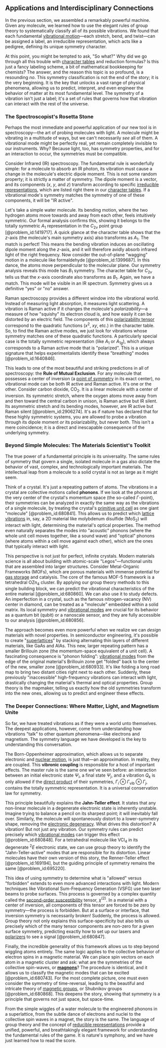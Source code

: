 ## Applications and Interdisciplinary Connections

In the previous section, we assembled a remarkably powerful machine. Given any molecule, we learned how to use the elegant rules of group theory to systematically classify all of its possible vibrations. We found that each fundamental [vibrational motion](@article_id:183594)—each stretch, bend, and twist—can be assigned a label, an irreducible representation, which acts like a pedigree, defining its unique symmetry character.

At this point, you might be tempted to ask, "So what?" Why did we go through all this trouble with [character tables](@article_id:146182) and reduction formulas? Is this just a fancy labeling scheme, a bit of mathematical bookkeeping for chemists? The answer, and the reason this topic is so profound, is a resounding *no*. This symmetry classification is not the end of the story; it is the very beginning. It is the key that unlocks a vast range of physical phenomena, allowing us to predict, interpret, and even engineer the behavior of matter at its most fundamental level. The symmetry of a vibration isn't just a label; it's a set of rules that governs how that vibration can interact with the rest of the universe.

### The Spectroscopist's Rosetta Stone

Perhaps the most immediate and powerful application of our new tool is in spectroscopy—the art of probing molecules with light. A molecule might be vibrating in a multitude of ways, but we can't necessarily *see* all of them. A vibrational mode might be perfectly real, yet remain completely invisible to our instruments. Why? Because light, too, has symmetry properties, and for an interaction to occur, the symmetries must be compatible.

Consider Infrared (IR) spectroscopy. The fundamental rule is wonderfully simple: for a molecule to absorb an IR photon, its vibration must cause a change in the molecule's electric dipole moment. This is not some random property; it is strictly a matter of symmetry. The dipole moment is a vector, and its components ($x$, $y$, and $z$) transform according to specific [irreducible representations](@article_id:137690), which are listed right there in our [character tables](@article_id:146182). If a vibrational mode's symmetry matches the symmetry of one of these components, it will be "IR active".

Let's take a simple water molecule. Its bending motion, where the two hydrogen atoms move towards and away from each other, feels intuitively symmetric. Our formal analysis confirms this, showing it belongs to the totally symmetric $A_1$ representation in the $C_{2v}$ point group [@problem_id:1419717]. A quick glance at the character table shows that the $z$-axis (the molecule's main symmetry axis) also transforms as $A_1$. The match is perfect! This means the bending vibration induces an oscillating dipole moment along the $z$-axis, and it will therefore avidly absorb infrared light of the right frequency. Now consider the out-of-plane "wagging" motion in a molecule like formaldehyde [@problem_id:1399687]. In this dance, the atoms move perpendicular to the molecular plane. Our symmetry analysis reveals this mode has $B_1$ symmetry. The character table for $C_{2v}$ tells us that the $x$-axis coordinate also transforms as $B_1$. Again, we have a match. This mode will be visible in an IR spectrum. Symmetry gives us a definitive "yes" or "no" answer.

Raman spectroscopy provides a different window into the vibrational world. Instead of measuring light absorption, it measures light scattering. A vibration is Raman active if it changes the molecule's *polarizability*—a measure of how "squishy" its electron cloud is, and how easily it can be distorted by an electric field. The components of this [polarizability tensor](@article_id:191444) correspond to the quadratic functions ($x^2$, $xy$, etc.) in the character table. So, to find the Raman active modes, we just look for vibrations whose symmetry matches one of these quadratic functions. A particularly special case is the totally symmetric representation (like $A_1$ or $A_{1g}$), which always corresponds to a Raman active mode that is "polarized". This is a unique signature that helps experimentalists identify these "breathing" modes [@problem_id:1640846].

This leads to one of the most beautiful and striking predictions in all of spectroscopy: the **Rule of Mutual Exclusion**. For any molecule that possesses a center of inversion (a [point of symmetry](@article_id:174342) in its exact center), no vibrational mode can be both IR active and Raman active. It's one or the other. Consider carbon dioxide, $\text{CO}_2$. It is a linear molecule with a center of inversion. Its symmetric stretch, where the oxygen atoms move away from and then toward the central carbon in unison, is Raman active but IR silent. Its asymmetric stretch and its bending modes, however, are IR active but Raman silent [@problem_id:2906274]. It's as if nature has declared that for these highly symmetric systems, you are allowed to probe a vibration through its dipole moment *or* its polarizability, but never both. This isn't a mere coincidence; it is a direct and inescapable consequence of the underlying symmetry.

### Beyond Simple Molecules: The Materials Scientist's Toolkit

The true power of a fundamental principle is its universality. The same rules of symmetry that govern a single, isolated molecule in a gas also dictate the behavior of vast, complex, and technologically important materials. The intellectual leap from a molecule to a solid crystal is not as large as it might seem.

Think of a crystal. It's just a repeating pattern of atoms. The vibrations in a crystal are collective motions called **phonons**. If we look at the phonons at the very center of the crystal's momentum space (the so-called $\Gamma$-point), their symmetries can be analyzed in exactly the same way as the vibrations of a single molecule, by treating the crystal's [primitive unit cell](@article_id:158860) as one giant "molecule" [@problem_id:680841]. This allows us to predict which [lattice vibrations](@article_id:144675) in, say, a 2D material like molybdenum disulfide ($\text{MoS}_2$) will interact with light, determining the material's optical properties. The method even naturally separates the modes into "acoustic" phonons (where the whole unit cell moves together, like a sound wave) and "optical" phonons (where atoms within a cell move against each other), which are the ones that typically interact with light.

This perspective is not just for perfect, infinite crystals. Modern materials science is all about building with atomic-scale "Legos"—functional units that are assembled into larger structures. Consider Metal-Organic Frameworks (MOFs), which are porous materials with immense potential for [gas storage](@article_id:154006) and catalysis. The core of the famous MOF-5 framework is a tetrahedral $\text{OZn}_4$ cluster. By applying our group theory methods to this single building block, we can predict the vibrational characteristics of the entire material [@problem_id:680860]. We can also use it to study defects. An imperfection in a crystal, such as the famous nitrogen-vacancy (NV) center in diamond, can be treated as a "molecule" embedded within a solid matrix. Its local symmetry and [vibrational modes](@article_id:137394) are crucial for its behavior as a quantum bit (qubit) or a nanoscale sensor, and they are fully accessible to our analysis [@problem_id:680856].

The approach becomes even more powerful when we realize we can *design* materials with novel properties. In semiconductor engineering, it's possible to create "[superlattices](@article_id:199703)" by stacking alternating thin layers of different materials, like GaAs and AlAs. This new, larger repeating pattern has a smaller Brillouin zone (the momentum-space equivalent of a unit cell). A fascinating consequence is "phonon folding": [vibrational modes](@article_id:137394) from the edge of the original material's Brillouin zone get "folded" back to the center of the new, smaller zone [@problem_id:680933]. It's like folding a long road map to bring two distant cities right next to each other. Suddenly, these previously "inaccessible" high-frequency vibrations can interact with light, drastically changing the material's thermal and optical properties. Group theory is the mapmaker, telling us exactly how the old symmetries transform into the new ones, allowing us to predict and engineer these effects.

### The Deeper Connections: Where Matter, Light, and Magnetism Unite

So far, we have treated vibrations as if they were a world unto themselves. The deepest applications, however, come from understanding how vibrations "talk" to other quantum phenomena—like electrons and magnetism. The symmetry language we have developed is the key to understanding this conversation.

The Born-Oppenheimer approximation, which allows us to separate electronic and [nuclear motion](@article_id:184998), is just that—an approximation. In reality, they are coupled. This **vibronic coupling** is responsible for a host of important effects. The master rule is the same one we've seen before: an interaction between an initial electronic state $\Psi_i$, a final state $\Psi_j$, and a vibration $Q_k$ is only allowed if the [direct product](@article_id:142552) of their symmetries, $\Gamma_i \otimes \Gamma_{\text{vib}} \otimes \Gamma_j$, contains the totally symmetric representation. It is a universal conservation law for symmetry.

This principle beautifully explains the **Jahn-Teller effect**. It states that any non-linear molecule in a degenerate electronic state is inherently unstable. Imagine trying to balance a pencil on its sharpest point; it will inevitably fall over. Similarly, the molecule will spontaneously distort to a lower-symmetry shape, removing the [electronic degeneracy](@article_id:147490). What drives this distortion? A vibration! But not just any vibration. Our symmetry rules can predict precisely which [vibrational modes](@article_id:137394) can trigger this effect [@problem_id:680848]. For a tetrahedral molecule like $\text{VCl}_4$ in its degenerate $^2E$ electronic state, we can use group theory to identify the "Jahn-Teller-active" modes that are responsible for its distortion. Linear molecules have their own version of this story, the Renner-Teller effect [@problem_id:169194], but the guiding principle of symmetry remains the same [@problem_id:695220].

This idea of using symmetry to determine what is "allowed" versus "forbidden" extends to even more advanced interactions with light. Modern techniques like Vibrational Sum-Frequency Generation (VSFG) use two laser beams to probe surfaces. This process is governed by a complex quantity called the [second-order susceptibility](@article_id:166279) tensor, $\chi^{(2)}$. In a material with a center of inversion, all components of this tensor are forced to be zero by symmetry—the process is forbidden. But at a surface or interface, that inversion symmetry is necessarily broken! Suddenly, the process is allowed. Group theory not only explains this surface-specificity but also tells us precisely which of the many tensor components are non-zero for a given surface symmetry, predicting exactly how to set up our lasers and [polarizers](@article_id:268625) to see a signal [@problem_id:680847].

Finally, the incredible generality of this framework allows us to step beyond wiggling atoms entirely. The same logic applies to the collective behavior of electron spins in a magnetic material. We can place spin vectors on each atom in a magnetic cluster and ask: what are the symmetries of the collective spin-waves, or **[magnons](@article_id:139315)**? The procedure is identical, and it allows us to classify the magnetic modes that can be excited [@problem_id:680743]. For the most complete picture, one must even consider the symmetry of time-reversal, leading to the beautiful and intricate theory of [magnetic groups](@article_id:191016), or Shubnikov groups [@problem_id:680868]. This deepens the story, showing that symmetry is a principle that governs not just space, but space-time.

From the simple wiggles of a water molecule to the engineered phonons in a superlattice, from the subtle dance of electrons and nuclei to the collective spin waves in a magnet, the story is the same. The language of group theory and the concept of [reducible representations](@article_id:136616) provide a unified, powerful, and breathtakingly elegant framework for understanding the fundamental rules of the game. It is nature's symphony, and we have just learned how to read the score.